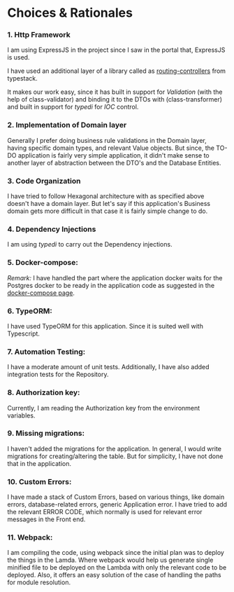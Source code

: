 # Choices & Rationales

### 1. Http Framework
I am using ExpressJS in the project since I saw in the portal that, ExpressJS is used. 

I have used an additional layer of a library called as [routing-controllers](https://github.com/typestack/routing-controllers) from typestack.

It makes our work easy, since it has built in support for *Validation* (with the help of class-validator) and binding it to the DTOs with (class-transformer) and built in support for *typedi* for *IOC* control. 

### 2. Implementation of Domain layer
Generally I prefer doing business rule validations in the Domain layer, having specific domain types, and relevant Value objects. 
But since, the TO-DO application is fairly very simple application, it didn't make sense to another layer of abstraction between the DTO's and the Database Entities. 

### 3. Code Organization
I have tried to follow Hexagonal architecture with as specified above doesn't have a domain layer. 
But let's say if this application's Business domain gets more difficult in that case it is fairly simple change to do.

### 4. Dependency Injections
I am using *typedi* to carry out the Dependency injections. 

### 5. Docker-compose:
*Remark:* I have handled the part where the application docker waits for the Postgres docker to be ready in the application code as suggested in the [docker-compose page](https://docs.docker.com/compose/startup-order/).

### 6. TypeORM: 
I have used TypeORM for this application. Since it is suited well with Typescript.

### 7. Automation Testing: 
I have a moderate amount of unit tests. Additionally, I have also added integration tests for the Repository. 

### 8. Authorization key: 
Currently, I am reading the Authorization key from the environment variables.

### 9. Missing migrations:
I haven't added the migrations for the application. In general, I would write migrations for creating/altering the table. But for simplicity, I have not done that in the application.

### 10. Custom Errors:
I have made a stack of Custom Errors, based on various things, like domain errors, database-related errors, generic Application error. I have tried to add the relevant ERROR CODE, which normally is used for relevant error messages in the Front end.

### 11. Webpack: 
I am compiling the code, using webpack since the initial plan was to deploy the things in the Lamda. Where webpack would help us generate single minified file to be deployed on the Lambda with only the relevant code to be deployed. Also, it offers an easy solution of the case of handling the paths for module resolution.